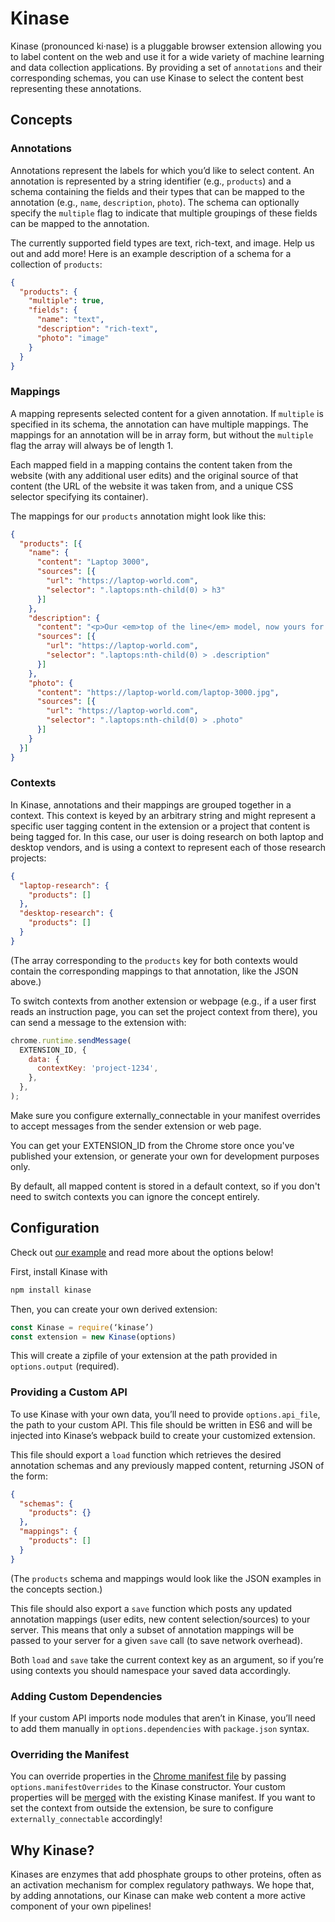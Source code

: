 # Kinase
Kinase (pronounced ki·nase) is a pluggable browser extension allowing you to label content on the web and use it for a wide variety of machine learning and data collection applications. By providing a set of `annotations` and their corresponding schemas, you can use Kinase to select the content best representing these annotations.


## Concepts
### Annotations
Annotations represent the labels for which you’d like to select content. An annotation is represented by a string identifier (e.g., `products`) and a schema containing the fields and their types that can be mapped to the annotation (e.g., `name`, `description`, `photo`). The schema can optionally specify the `multiple` flag to indicate that multiple groupings of these fields can be mapped to the annotation.

The currently supported field types are text, rich-text, and image. Help us out and add more! Here is an example description of a schema for a collection of `products`:

```JSON
{
  "products": {
    "multiple": true,
    "fields": {
      "name": "text",
      "description": "rich-text",
      "photo": "image"
    }
  }
}
```

### Mappings
A mapping represents selected content for a given annotation. If `multiple` is specified in its schema, the annotation can have multiple mappings. The mappings for an annotation will be in array form, but without the `multiple` flag the array will always be of length 1.

Each mapped field in a mapping contains the content taken from the website (with any additional user edits) and the original source of that content (the URL of the website it was taken from, and a unique CSS selector specifying its container).

The mappings for our `products` annotation might look like this:
```JSON
{
  "products": [{
    "name": {
      "content": "Laptop 3000",
      "sources": [{
        "url": "https://laptop-world.com",
        "selector": ".laptops:nth-child(0) > h3"
      }]
    },
    "description": {
      "content": "<p>Our <em>top of the line</em> model, now yours for only $9999.99!</p>",
      "sources": [{
        "url": "https://laptop-world.com",
        "selector": ".laptops:nth-child(0) > .description"
      }]
    },
    "photo": {
      "content": "https://laptop-world.com/laptop-3000.jpg",
      "sources": [{
        "url": "https://laptop-world.com",
        "selector": ".laptops:nth-child(0) > .photo"
      }]
    }
  }]
}
```

### Contexts
In Kinase, annotations and their mappings are grouped together in a context. This context is keyed by an arbitrary string and might represent a specific user tagging content in the extension or a project that content is being tagged for. In this case, our user is doing research on both laptop and desktop vendors, and is using a context to represent each of those research projects:

```JSON
{
  "laptop-research": {
    "products": []
  },
  "desktop-research": {
    "products": []
  }
}
```
(The array corresponding to the `products` key for both contexts would contain the corresponding mappings to that annotation, like the JSON above.)

To switch contexts from another extension or webpage (e.g., if a user first reads an instruction page, you can set the project context from there), you can send a message to the extension with:

```Javascript
chrome.runtime.sendMessage(
  EXTENSION_ID, {
    data: {
      contextKey: 'project-1234',
    },
  },
);
```

Make sure you configure externally_connectable in your manifest overrides to accept messages from the sender extension or web page.

You can get your EXTENSION_ID from the Chrome store once you've published your extension, or generate your own for development purposes only.

By default, all mapped content is stored in a default context, so if you don't need to switch contexts you can ignore the concept entirely.

## Configuration
Check out [our example](https://github.com/b12io/kinase-example) and read more about the options below!

First, install Kinase with
```bash
npm install kinase
```

Then, you can create your own derived extension:
```Javascript
const Kinase = require(‘kinase’)
const extension = new Kinase(options)
```
This will create a zipfile of your extension at the path provided in `options.output` (required).

### Providing a Custom API
To use Kinase with your own data, you’ll need to provide `options.api_file`, the path to your custom API. This file should be written in ES6 and will be injected into Kinase’s webpack build to create your customized extension.

This file should export a `load` function which retrieves the desired annotation schemas and any previously mapped content, returning JSON of the form:
```JSON
{
  "schemas": {
    "products": {}
  },
  "mappings": {
    "products": []
  }
}
```
(The `products` schema and mappings would look like the JSON examples in the concepts section.)

This file should also export a `save` function which posts any updated annotation mappings (user edits, new content selection/sources) to your server. This means that only a subset of annotation mappings will be passed to your server for a given `save` call (to save network overhead).

Both `load` and `save` take the current context key as an argument, so if you’re using contexts you should namespace your saved data accordingly.

### Adding Custom Dependencies
If your custom API imports node modules that aren’t in Kinase, you’ll need to add them manually in `options.dependencies` with `package.json` syntax.

### Overriding the Manifest
You can override properties in the [Chrome manifest file](https://developer.chrome.com/extensions/manifest) by passing `options.manifestOverrides` to the Kinase constructor. Your custom properties will be [merged](https://lodash.com/docs/4.17.4#merge) with the existing Kinase manifest. If you want to set the context from outside the extension, be sure to configure  `externally_connectable` accordingly!


## Why Kinase?
Kinases are enzymes that add phosphate groups to other proteins, often as an activation mechanism for complex regulatory pathways. We hope that, by adding annotations, our Kinase can make web content a more active component of your own pipelines!
